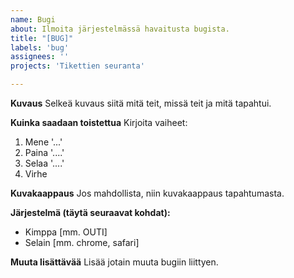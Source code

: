 ```yaml
---
name: Bugi
about: Ilmoita järjestelmässä havaitusta bugista.
title: "[BUG]"
labels: 'bug'
assignees: ''
projects: 'Tikettien seuranta'

---
```


**Kuvaus**
Selkeä kuvaus siitä mitä teit, missä teit ja mitä tapahtui.

**Kuinka saadaan toistettua**
Kirjoita vaiheet:
1. Mene '...'
2. Paina '....'
3. Selaa '....'
4. Virhe

**Kuvakaappaus**
Jos mahdollista, niin kuvakaappaus tapahtumasta.

**Järjestelmä (täytä seuraavat kohdat):**
 - Kimppa [mm. OUTI]
 - Selain [mm. chrome, safari]

**Muuta lisättävää**
Lisää jotain muuta bugiin liittyen.
